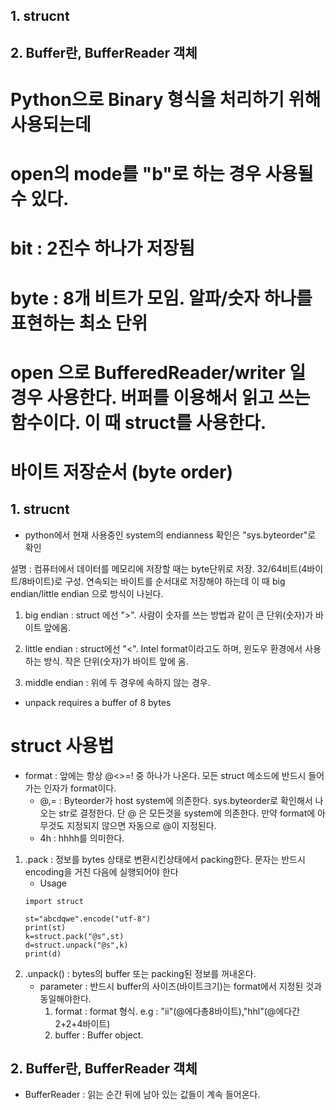 ## 1. strucnt 

## 2. Buffer란, BufferReader 객체

# Python으로 Binary 형식을 처리하기 위해 사용되는데

# open의 mode를 "b"로 하는 경우 사용될 수 있다.

# bit : 2진수 하나가 저장됨

# byte : 8개 비트가 모임. 알파/숫자 하나를 표현하는 최소 단위

# open 으로 BufferedReader/writer 일 경우 사용한다. 버퍼를 이용해서 읽고 쓰는 함수이다. 이 때 struct를 사용한다.
# 바이트 저장순서 (byte order)


## 1. strucnt 
- python에서 현재 사용중인 system의 endianness 확인은 "sys.byteorder"로 확인

설명 : 컴퓨터에서 데이터를 메모리에 저장할 때는 byte단위로 저장. 32/64비트(4바이트/8바이트)로 구성. 연속되는 바이트를 순서대로 저장해야 하는데 이 때 big endian/little endian 으로 방식이 나뉜다.

1. big endian : struct 에선 ">". 사람이 숫자를 쓰는 방법과 같이 큰 단위(숫자)가 바이트 앞에옴.

2. little endian : struct에선 "<". Intel format이라고도 하며, 윈도우 환경에서 사용하는 방식. 작은 단위(숫자)가 바이트 앞에 옴.

3. middle endian : 위에 두 경우에 속하지 않는 경우.

- unpack requires a buffer of 8 bytes

# struct 사용법

- format : 앞에는 항상 @<>=! 중 하나가 나온다. 모든 struct 메소드에 반드시 들어가는 인자가 format이다.
    - @,= : Byteorder가 host system에 의존한다. sys.byteorder로 확인해서 나오는 str로 결정한다. 단 @ 은 모든것을 system에 의존한다. 만약 format에 아무것도 지정되지 않으면 자동으로 @이 지정된다. 
    - 4h : hhhh를 의미한다.

1. .pack : 정보를 bytes 상태로 변환시킨상태에서 packing한다. 문자는 반드시 encoding을 거친 다음에 실행되어야 한다
    - Usage
    ```
    import struct 

    st="abcdqwe".encode("utf-8")
    print(st)
    k=struct.pack("@s",st)
    d=struct.unpack("@s",k)
    print(d)
    ```
2. .unpack() : bytes의 buffer 또는 packing된 정보를 꺼내온다.
    - parameter : 반드시 buffer의 사이즈(바이트크기)는 format에서 지정된 것과 동일해야한다.
        1. format : format 형식. e.g : "ii"(@에다총8바이트),"hhl"(@에다간2+2+4바이트)
        2. buffer : Buffer object. 


## 2. Buffer란, BufferReader 객체


- BufferReader : 읽는 순간 뒤에 남아 있는 값들이 계속 들어온다.